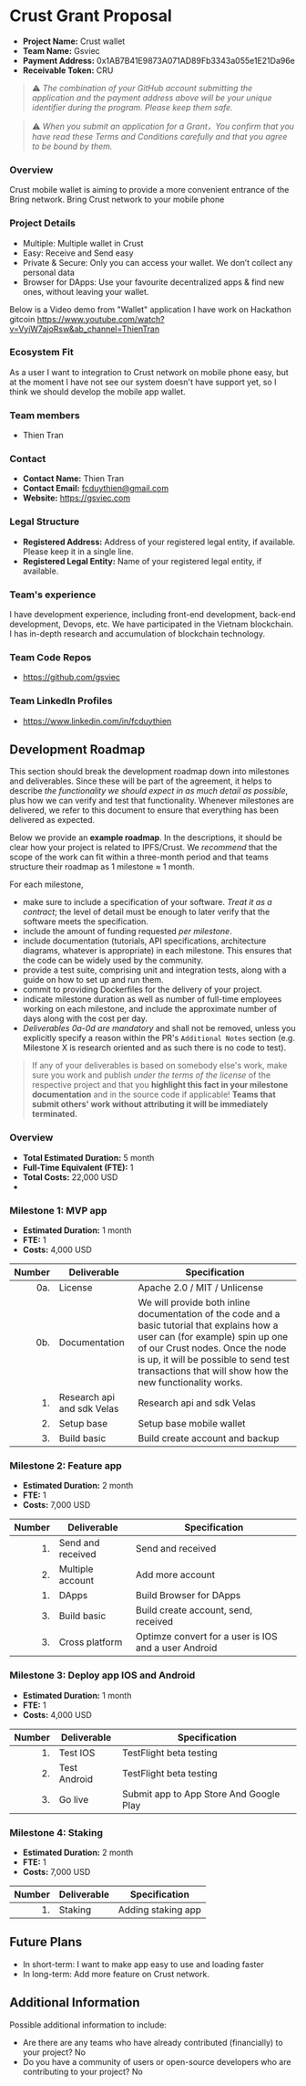 # Crust Grant Proposal

* **Project Name:** Crust wallet 
* **Team Name:** Gsviec
* **Payment Address:** 0x1AB7B41E9873A071AD89Fb3343a055e1E21Da96e
* **Receivable Token:** CRU

> ⚠️ *The combination of your GitHub account submitting the application and the payment address above will be your unique identifier during the program. Please keep them safe.*

> ⚠️ *When you submit an application for a Grant，You confirm that you have read these Terms and Conditions carefully and that you agree to be bound by them.*

### Overview
Crust mobile wallet is aiming to provide a more convenient entrance of the Bring network. Bring Crust network to your mobile phone

### Project Details 

- Multiple: Multiple wallet in Crust
- Easy: Receive and Send easy
- Private & Secure: Only you can access your wallet. We don’t collect any personal data
- Browser for DApps: Use your favourite decentralized apps & find new ones, without leaving your wallet.

Below is a Video demo from "Wallet" application I have work on Hackathon gitcoin https://www.youtube.com/watch?v=VyiW7ajoRsw&ab_channel=ThienTran

### Ecosystem Fit 
As a user I want to integration to Crust network on mobile phone easy, but at the moment I have not see our system doesn't have support yet,
so I think we should develop the mobile app wallet.

### Team members
* Thien Tran

### Contact
* **Contact Name:** Thien Tran
* **Contact Email:** fcduythien@gmail.com
* **Website:** https://gsviec.com

### Legal Structure 
* **Registered Address:** Address of your registered legal entity, if available. Please keep it in a single line. 
* **Registered Legal Entity:** Name of your registered legal entity, if available. 

### Team's experience
I have development experience, including front-end development, back-end development, Devops, etc. We have participated in the Vietnam blockchain. I has in-depth research and accumulation of blockchain technology.

### Team Code Repos
* https://github.com/gsviec

### Team LinkedIn Profiles
* https://www.linkedin.com/in/fcduythien

## Development Roadmap

This section should break the development roadmap down into milestones and deliverables. Since these will be part of the agreement, it helps to describe *the functionality we should expect in as much detail as possible*, plus how we can verify and test that functionality. Whenever milestones are delivered, we refer to this document to ensure that everything has been delivered as expected.

Below we provide an **example roadmap**. In the descriptions, it should be clear how your project is related to IPFS/Crust. We *recommend* that the scope of the work can fit within a three-month period and that teams structure their roadmap as 1 milestone ≈ 1 month. 

For each milestone,

* make sure to include a specification of your software. _Treat it as a contract_; the level of detail must be enough to later verify that the software meets the specification.
* include the amount of funding requested _per milestone_.
* include documentation (tutorials, API specifications, architecture diagrams, whatever is appropriate) in each milestone. This ensures that the code can be widely used by the community.
* provide a test suite, comprising unit and integration tests, along with a guide on how to set up and run them.
* commit to providing Dockerfiles for the delivery of your project. 
* indicate milestone duration as well as number of full-time employees working on each milestone, and include the approximate number of days along with the cost per day.
* _Deliverables 0a-0d are mandatory_ and shall not be removed, unless you explicitly specify a reason within the PR's `Additional Notes` section (e.g. Milestone X is research oriented and as such there is no code to test).

> If any of your deliverables is based on somebody else's work, make sure you work and publish _under the terms of the license_ of the respective project and that you **highlight this fact in your milestone documentation** and in the source code if applicable! **Teams that submit others' work without attributing it will be immediately terminated.**

### Overview
* **Total Estimated Duration:** 5 month
* **Full-Time Equivalent (FTE):**  1
* **Total Costs:** 22,000 USD
* 
### Milestone 1: MVP app
* **Estimated Duration:** 1 month
* **FTE:**  1
* **Costs:** 4,000 USD

| Number | Deliverable | Specification |
| -----: | ----------- | ------------- |
| 0a. | License | Apache 2.0 / MIT / Unlicense |
| 0b. | Documentation | We will provide both inline documentation of the code and a basic tutorial that explains how a user can (for example) spin up one of our Crust nodes. Once the node is up, it will be possible to send test transactions that will show how the new functionality works. |
| 1. | Research api and sdk Velas| Research api and sdk Velas |  
| 2. | Setup base | Setup base mobile wallet|  
| 3. | Build basic | Build create account and backup|  

### Milestone 2: Feature app
* **Estimated Duration:** 2 month
* **FTE:**  1
* **Costs:** 7,000 USD

| Number | Deliverable | Specification |
| -----: | ----------- | ------------- |
| 1. | Send and received | Send and received|
| 2. | Multiple account| Add more account |  
| 1. | DApps | Build Browser for DApps|  
| 3. | Build basic | Build create account, send, received |
| 3. | Cross platform | Optimze convert for a user is IOS and a user Android |


### Milestone 3: Deploy app IOS and Android
* **Estimated Duration:** 1 month
* **FTE:**  1
* **Costs:** 4,000 USD

| Number | Deliverable | Specification |
| -----: | ----------- | ------------- |
| 1. | Test IOS| TestFlight beta testing|
| 2. | Test Android| TestFlight beta testing|
| 3. | Go live | Submit app to App Store And Google Play|

### Milestone 4: Staking 
* **Estimated Duration:** 2 month
* **FTE:**  1
* **Costs:** 7,000 USD

| Number | Deliverable | Specification |
| -----: | ----------- | ------------- |
| 1. | Staking| Adding staking app|


## Future Plans
- In short-term: I want to make app easy to use and loading faster
- In long-term: Add more feature on Crust network.

## Additional Information 

Possible additional information to include:

* Are there are any teams who have already contributed (financially) to your project? No
* Do you have a community of users or open-source developers who are contributing to your project? No
